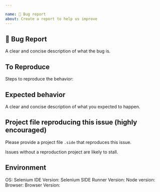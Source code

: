 ```yaml
---

name: 🐛 Bug report
about: Create a report to help us improve
---
```


## 🐛 Bug Report

A clear and concise description of what the bug is.

<!--
Please be sure to include an SSCCE (Short, Self Contained, Correct [compilable] example) http://sscce.org/

DO NOT OPEN AN ISSUE ABOUT FILE SAVING: https://github.com/SeleniumHQ/selenium-ide/issues/363
We will close all issues automatically.
-->

## To Reproduce

Steps to reproduce the behavior:

## Expected behavior

A clear and concise description of what you expected to happen.

## Project file reproducing this issue (highly encouraged)

Please provide a project file `.side` that reproduces this issue.

Issues without a reproduction project are likely to stall.

## Environment

OS: <!-- Windows 10? OSX? -->
Selenium IDE Version:  <!-- e.g.: 3.0.3 -->
Selenium SIDE Runner Version:  <!-- e.g.: 0.7.0
Please note that selenium-side-runner supports Node.js 10 - 12
-->
Node version: <!-- e.g.: 10.4
Only required if using selenium-side-runner
-->
Browser:
Browser Version: <!-- e.g.: 49.0.2623.87 (64-bit) -->
